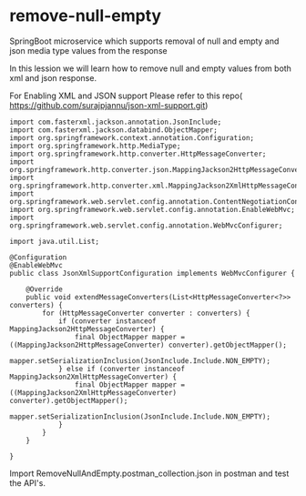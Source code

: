 # remove-null-empty
SpringBoot microservice which supports removal of null and empty and json media type values from the response

In this lession we will learn how to remove null and empty values from both xml and json response.

For Enabling XML and JSON support Please refer to this repo( https://github.com/surajpjannu/json-xml-support.git)

```aidl
import com.fasterxml.jackson.annotation.JsonInclude;
import com.fasterxml.jackson.databind.ObjectMapper;
import org.springframework.context.annotation.Configuration;
import org.springframework.http.MediaType;
import org.springframework.http.converter.HttpMessageConverter;
import org.springframework.http.converter.json.MappingJackson2HttpMessageConverter;
import org.springframework.http.converter.xml.MappingJackson2XmlHttpMessageConverter;
import org.springframework.web.servlet.config.annotation.ContentNegotiationConfigurer;
import org.springframework.web.servlet.config.annotation.EnableWebMvc;
import org.springframework.web.servlet.config.annotation.WebMvcConfigurer;

import java.util.List;

@Configuration
@EnableWebMvc
public class JsonXmlSupportConfiguration implements WebMvcConfigurer {

    @Override
    public void extendMessageConverters(List<HttpMessageConverter<?>> converters) {
        for (HttpMessageConverter converter : converters) {
            if (converter instanceof MappingJackson2HttpMessageConverter) {
                final ObjectMapper mapper = ((MappingJackson2HttpMessageConverter) converter).getObjectMapper();
                mapper.setSerializationInclusion(JsonInclude.Include.NON_EMPTY);
            } else if (converter instanceof MappingJackson2XmlHttpMessageConverter) {
                final ObjectMapper mapper = ((MappingJackson2XmlHttpMessageConverter) converter).getObjectMapper();
                mapper.setSerializationInclusion(JsonInclude.Include.NON_EMPTY);
            }
        }
    }

}
```

Import RemoveNullAndEmpty.postman_collection.json in postman and test the API's.